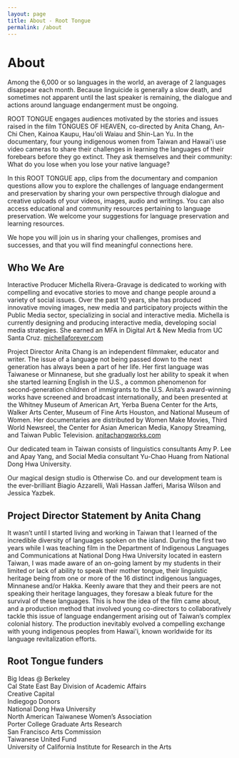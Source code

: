 ```yaml
---
layout: page
title: About - Root Tongue
permalink: /about
---
```


# About

Among the 6,000 or so languages in the world, an average of 2 languages disappear each month. Because linguicide is generally a slow death, and sometimes not apparent until the last speaker is remaining, the dialogue and actions around language endangerment must be ongoing.

ROOT TONGUE engages audiences motivated by the stories and issues raised in the film TONGUES OF HEAVEN, co-directed by Anita Chang, An-Chi Chen, Kainoa Kaupu, Hau'oli Waiau and Shin-Lan Yu. In the documentary, four young indigenous women from Taiwan and Hawai'i use video cameras to share their challenges in learning the languages of their forebears before they go extinct. They ask themselves and their community: What do you lose when you lose your native language?

In this ROOT TONGUE app, clips from the documentary and companion questions allow you to explore the challenges of language endangerment and preservation by sharing your own perspective through dialogue and creative uploads of your videos, images, audio and writings. You can also access educational and community resources pertaining to language preservation. We welcome your suggestions for language preservation and learning resources.

We hope you will join us in sharing your challenges, promises and successes, and that you will find meaningful connections here.


## Who We Are

Interactive Producer Michella Rivera-Gravage is dedicated to working with compelling and evocative stories to move and change people around a variety of social issues. Over the past 10 years, she has produced innovative moving images, new media and participatory projects within the Public Media sector, specializing in social and interactive media. Michella is currently designing and producing interactive media, developing social media strategies. She earned an MFA in Digital Art & New Media from UC Santa Cruz. [michellaforever.com](michellaforever.com)

Project Director Anita Chang is an independent filmmaker, educator and writer. The issue of a language not being passed down to the next generation has always been a part of her life. Her first language was Taiwanese or Minnanese, but she gradually lost her ability to speak it when she started learning English in the U.S., a common phenomenon for second-generation children of immigrants to the U.S. Anita’s award-winning works have screened and broadcast internationally, and been presented at the Whitney Museum of American Art, Yerba Buena Center for the Arts, Walker Arts Center, Museum of Fine Arts Houston, and National Museum of Women. Her documentaries are distributed by Women Make Movies, Third World Newsreel, the Center for Asian American Media, Kanopy Streaming, and Taiwan Public Television. [anitachangworks.com](anitachangworks.com)

Our dedicated team in Taiwan consists of linguistics consultants Amy P. Lee and Apay Yang, and Social Media consultant Yu-Chao Huang from National Dong Hwa University.

Our magical design studio is Otherwise Co. and our development team is the ever-brilliant Biagio Azzarelli, Wali Hassan Jafferi, Marisa Wilson and Jessica Yazbek.

## Project Director Statement by Anita Chang

It wasn’t until I started living and working in Taiwan that I learned of the incredible diversity of languages spoken on the island. During the first two years while I was teaching film in the Department of Indigenous Languages and Communications at National Dong Hwa University located in eastern Taiwan, I was made aware of an on-going lament by my students in their limited or lack of ability to speak their mother tongue, their linguistic heritage being from one or more of the 16 distinct indigenous languages, Minnanese and/or Hakka. Keenly aware that they and their peers are not speaking their heritage languages, they foresaw a bleak future for the survival of these languages. This is how the idea of the film came about, and a production method that involved young co-directors to collaboratively tackle this issue of language endangerment arising out of Taiwan’s complex colonial history. The production inevitably evolved a compelling exchange with young indigenous peoples from Hawai'i, known worldwide for its language revitalization efforts.

## Root Tongue funders

Big Ideas @ Berkeley  
Cal State East Bay Division of Academic Affairs  
Creative Capital   
Indiegogo Donors  
National Dong Hwa University  
North American Taiwanese Women’s Association  
Porter College Graduate Arts Research  
San Francisco Arts Commission  
Taiwanese United Fund  
University of California Institute for Research in the Arts
